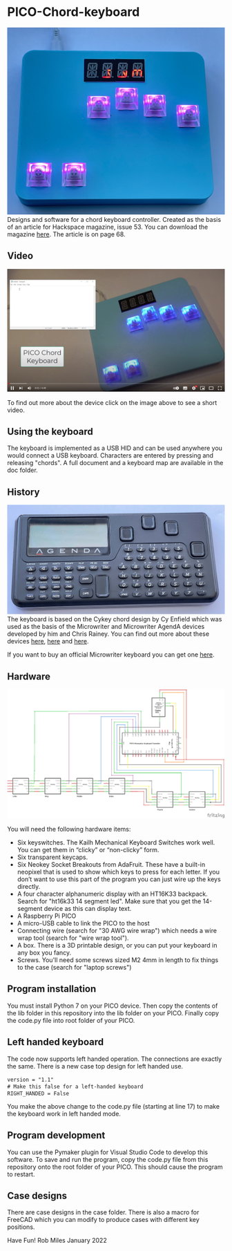 # PICO-Chord-keyboard
![Image of keyboard](images/keyboard.jpg)
Designs and software for a chord keyboard controller. Created as the basis of an article for Hackspace magazine, issue 53. You can download the magazine [here](https://hackspace.raspberrypi.com/issues/53/pdf/download). The article is on page 68.
## Video
[![YouTube Screenshot](images/video.jpg)](https://youtu.be/ZogL7Nv60Xc)

To find out more about the device click on the image above to see a short video.

## Using the keyboard
The keyboard is implemented as a USB HID and can be used anywhere you would connect a USB keyboard. Characters are entered by pressing and releasing "chords". A full document and a keyboard map are available in the doc folder.
## History
![Image of Microwriter Agenda](images/agenda.jpg)
The keyboard is based on the Cykey chord design by Cy Enfield which was used as the basis of the Microwriter and Microwriter AgendA devices developed by him and Chris Rainey. You can find out more about these devices [here](http://www.computinghistory.org.uk/det/5794/Microwriter-MW4/), [here](https://www.microsoft.com/buxtoncollection/detail.aspx?id=5) and [here](https://mindmachine.co.uk/book/A/Inp-Outp/Microwriter01.html). 

If you want to buy an official Microwriter keyboard you can get one [here](https://sites.google.com/site/cykeybellaire/home). 
## Hardware
![Image of circuit](images/circuit.png)

You will need the following hardware items:

* Six keyswitches. The Kailh Mechanical Keyboard Switches work well. You can get them in “clicky” or “non-clicky” form. 
* Six transparent keycaps. 
* Six Neokey Socket Breakouts from AdaFruit. These have a built-in neopixel that is used to show which keys to press for each letter. If you don’t want to use this part of the program you can just wire up the keys directly. 
* A four character alphanumeric display with an HT16K33 backpack. Search for "ht16k33 14 segment led". Make sure that you get the 14-segment device as this can display text.
* A Raspberry Pi PICO
* A micro-USB cable to link the PICO to the host
* Connecting wire (search for "30 AWG wire wrap") which needs a wire wrap tool (search for "wire wrap tool").
* A box. There is a 3D printable design, or you can put your keyboard in any box you fancy.
* Screws. You'll need some screws sized M2 4mm in length to fix things to the case (search for "laptop screws")
## Program installation
You must install Python 7 on your PICO device. Then copy the contents of the lib folder in this repository into the lib folder on your PICO. Finally copy the code.py file into root folder of your PICO.
## Left handed keyboard
The code now supports left handed operation. The connections are exactly the same. There is a new case top design for left handed use. 
```
version = "1.1"
# Make this false for a left-handed keyboard
RIGHT_HANDED = False
```
You make the above change to the code.py file (starting at line 17) to make the keyboard work in left handed mode. 
## Program development
You can use the Pymaker plugin for Visual Studio Code to develop this software. To save and run the program, copy the code.py file from this repository onto the root folder of your PICO. This should cause the program to restart.
## Case designs
There are case designs in the case folder. There is also a macro for FreeCAD which you can modify to produce cases with different key positions. 

Have Fun!
Rob Miles January 2022
